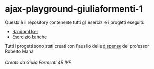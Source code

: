 # ajax-playground-giuliaformenti-1

Questo è il repository contenente tutti gli esercizi e i progetti eseguiti:

- [RandomUser](https://github.com/vallauri-ict/ajax-playground-giuliaformenti-1/tree/master/RandomUser)
- [Esercizio banche](https://github.com/vallauri-ict/ajax-playground-giuliaformenti-1/tree/master/Es11_Ajax_Banche)

Tutti i progetti sono stati creati con l'ausilio delle [dispense](http://robertomana.it/) del professor Roberto Mana.

###### Creato da Giulia Formenti 4B INF
